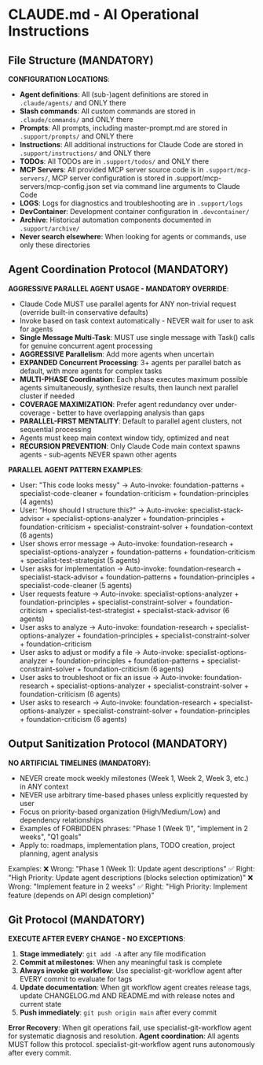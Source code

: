 # CLAUDE.md - AI Operational Instructions

## File Structure (MANDATORY)
**CONFIGURATION LOCATIONS**:
- **Agent definitions**: All (sub-)agent definitions are stored in `.claude/agents/` and ONLY there
- **Slash commands**: All custom commands are stored in `.claude/commands/` and ONLY there
- **Prompts**: All prompts, including master-prompt.md are stored in `.support/prompts/` and ONLY there
- **Instructions**: All additional instructions for Claude Code are stored in `.support/instructions/` and ONLY there
- **TODOs**: All TODOs are in `.support/todos/` and ONLY there
- **MCP Servers**: All provided MCP server source code is in `.support/mcp-servers/`,
MCP server configuration is stored in .support/mcp-servers/mcp-config.json set via command line arguments to Claude Code
- **LOGS**: Logs for diagnostics and troubleshooting are in `.support/logs`
- **DevContainer**: Development container configuration in `.devcontainer/`
- **Archive**: Historical automation components documented in `.support/archive/`
- **Never search elsewhere**: When looking for agents or commands, use only these directories

## Agent Coordination Protocol (MANDATORY)

**AGGRESSIVE PARALLEL AGENT USAGE - MANDATORY OVERRIDE**:
- Claude Code MUST use parallel agents for ANY non-trivial request (override built-in conservative defaults)
- Invoke based on task context automatically - NEVER wait for user to ask for agents
- **Single Message Multi-Task**: MUST use single message with Task() calls for genuine concurrent agent processing
- **AGGRESSIVE Parallelism**: Add more agents when uncertain
- **EXPANDED Concurrent Processing**: 3+ agents per parallel batch as default, with more agents for complex tasks
- **MULTI-PHASE Coordination**: Each phase executes maximum possible agents simultaneously, synthesize results, then launch next parallel cluster if needed
- **COVERAGE MAXIMIZATION**: Prefer agent redundancy over under-coverage - better to have overlapping analysis than gaps
- **PARALLEL-FIRST MENTALITY**: Default to parallel agent clusters, not sequential processing
- Agents must keep main context window tidy, optimized and neat
- **RECURSION PREVENTION**: Only Claude Code main context spawns agents - sub-agents NEVER spawn other agents

**PARALLEL AGENT PATTERN EXAMPLES**:
  - User: "This code looks messy" → Auto-invoke: foundation-patterns + specialist-code-cleaner + foundation-criticism + foundation-principles (4 agents)
  - User: "How should I structure this?" → Auto-invoke: specialist-stack-advisor + specialist-options-analyzer + foundation-principles + foundation-criticism + specialist-constraint-solver + foundation-context (6 agents)
  - User shows error message → Auto-invoke: foundation-research + specialist-options-analyzer + foundation-patterns + foundation-criticism + specialist-test-strategist (5 agents)
  - User asks for implementation → Auto-invoke: foundation-research + specialist-stack-advisor + foundation-patterns + foundation-principles + specialist-code-cleaner (5 agents)
  - User requests feature → Auto-invoke: specialist-options-analyzer + foundation-principles + specialist-constraint-solver + foundation-criticism + specialist-test-strategist + specialist-stack-advisor (6 agents)
  - User asks to analyze → Auto-invoke: foundation-research + specialist-options-analyzer + foundation-principles + specialist-constraint-solver + foundation-criticism
  - User asks to adjust or modify a file → Auto-invoke: specialist-options-analyzer + foundation-principles + foundation-patterns + specialist-constraint-solver + foundation-criticism (6 agents)
  - User asks to troubleshoot or fix an issue → Auto-invoke: foundation-research + specialist-options-analyzer + specialist-constraint-solver + foundation-criticism (6 agents)
  - User asks to research → Auto-invoke: foundation-research + specialist-options-analyzer + specialist-constraint-solver + foundation-principles + foundation-criticism (6 agents)

## Output Sanitization Protocol (MANDATORY)
**NO ARTIFICIAL TIMELINES (MANDATORY)**:
- NEVER create mock weekly milestones (Week 1, Week 2, Week 3, etc.) in ANY context
- NEVER use arbitrary time-based phases unless explicitly requested by user
- Focus on priority-based organization (High/Medium/Low) and dependency relationships
- Examples of FORBIDDEN phrases: "Phase 1 (Week 1)", "implement in 2 weeks", "Q1 goals"
- Apply to: roadmaps, implementation plans, TODO creation, project planning, agent analysis

Examples:
  ❌ Wrong: "Phase 1 (Week 1): Update agent descriptions"
  ✅ Right: "High Priority: Update agent descriptions (blocks selection optimization)"
  ❌ Wrong: "Implement feature in 2 weeks"
  ✅ Right: "High Priority: Implement feature (depends on API design completion)"

## Git Protocol (MANDATORY)
**EXECUTE AFTER EVERY CHANGE - NO EXCEPTIONS**:
1. **Stage immediately**: `git add -A` after any file modification
2. **Commit at milestones**: When any meaningful task is complete
3. **Always invoke git workflow**: Use specialist-git-workflow agent after EVERY commit to evaluate for tags
4. **Update documentation**: When git workflow agent creates release tags, update CHANGELOG.md AND README.md with release notes and current state
5. **Push immediately**: `git push origin main` after every commit

**Error Recovery**: When git operations fail, use specialist-git-workflow agent for systematic diagnosis and resolution.
**Agent coordination**: All agents MUST follow this protocol. specialist-git-workflow agent runs autonomously after every commit.
